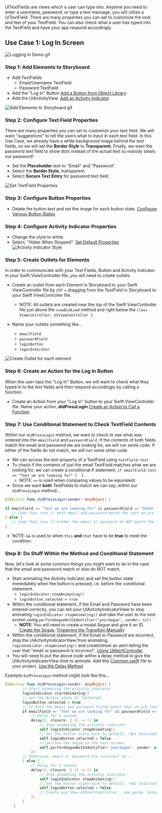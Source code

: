 UITextFields are views which a user can type into. Anytime you need to enter a username, password, or type a text message, you will utilize a UITextField. There are many properties you can set to customize the look and feel of your TextField. You can also check what a user has typed into the TextField and have your app respond accordingly.

## Use Case 1: Log In Screen  
![Logging In Demo gif](http://i.imgur.com/F9HuvZk.gif)

### Step 1: Add Elements to Storyboard

- Add TextFields 
   - Email/Username TextField
   - Password TextField
- Add the "Log In" Button [Add a Button from Object Library](https://github.com/codepath/ios_guides/wiki/Configure-a-Button#step-1-add-button-from-object-library)
- Add the UIActivityView. [Add an Activity Indicator](https://github.com/codepath/ios_guides/wiki/Using-UIActivityIndicatorView#step-1-add-activity-indicator-to-storyboard)
 
![Add Elements to Storyboard gif](http://i.imgur.com/muYoQQ8.gif)  

### Step 2: Configure Text Field Properties

There are many properties you can set to customize your text field. We will want "suggestions" to tell the users what to input in each text field. In this Use Case, we already have a white background image behind the text fields, so we will set the **Border Style** to **Transparent**. Finally, we want the password text field to show dots instead of the actual text so nobody steals our password!

- Set the **Placeholder** text to "Email" and "Password".
- Select the **Border Style**, transparent.  
- Select **Secure Text Entry** for password text field  
  
![Set TextField Properties](http://i.imgur.com/iOIvlMG.gif)  

### Step 3: Configure Button Properties

- Delete the button text and set the image for each button state. [Configure Various Button States](https://github.com/codepath/ios_guides/wiki/Configure-a-Button#step-3-configure-various-button-states)


### Step 4: Configure Activity Indicator Properties

- Change the style to white. 
- Select, "Hides When Stopped". [Set Default Properties](https://github.com/codepath/ios_guides/wiki/Using-UIActivityIndicatorView#step-2-set-default-properties)  
![Activity Indicator Style](http://i.imgur.com/ib87r65.png)

### Step 5: Create Outlets for Elements

In order to communicate with your Text Fields, Button and Activity Indicator in your Swift ViewController file, you will need to create outlets.

- Create an outlet from each Element in Storyboard to your Swift ViewController file by ctrl + dragging from the TextField in Storyboard to your Swift ViewController file.
   - NOTE: All outlets are created near the top of the Swift ViewController file just above the `viewDidLoad` method and right below the `class ViewController: UIViewController {`.  
 
- Name your outlets something like...
   - `emailField`
   - `passwordField`
   - `loginButton`
   - `loginIndicator`

![Create Outlet for each element](http://i.imgur.com/uPNEzla.gif)

### Step 6: Create an Action for the Log In Button

When the user taps the "Log In" Button, we will want to check what they typed in to the text fields and then respond accordingly by calling a function.

- Create an Action from your "Log In" button to your Swift ViewController file. Name your action, **didPressLogin** [Create an Action to Call a Function](https://github.com/codepath/ios_guides/wiki/Configure-a-Button#step-5-call-a-function-when-the-button-is-tapped)

### Step 7: Use Conditional Statement to Check TextField Contents

Within our `didPressLogin` method, we want to check to see what was entered into the `emailField` and `passwordField`. If the contents of both fields match the email and password we are looking for, we will run some code. If either of the fields do not match, we will run some other code

- We can access the text property of a TextField using `textField.text`
- To check if the contents of just the email TextField matches what we are looking for, we can create a conditional if statement,  `if emailField.text == "Text we are looking for" {  }`.
   - NOTE: `==` is used when comparing values to be equivalent. 
- Since we want **both** TextFields to match we can say, within our `didPressLogin` method...

```swift
@IBAction func didPressLogin(sender: AnyObject) {
        
if emailField == "Text we are looking for" && passwordField == "Other text we are looking for" {
   // Code that runs if both email and password match the text we are looking for in each case       
} else {
   // Code that runs if either the email or password do NOT match the text we are looking for in each case        
}
```
   - NOTE: `&&` is used to when `this` **and** `that` have to be **true** to meet the condition.

### Step 8: Do Stuff Within the Method and Conditional Statement
Now, let's look at some common things you might want to do in the case that the email and password match or else do NOT match.

- Start animating the Activity Indicator and set the button state immediately when the button is pressed, i.e. before the conditional statement. 
   - `loginIndicator.stopAnimating()`
   - `loginButton.selected = true`
- Within the conditional statement, if the Email and Password have been entered correctly, you can tell your UIActivityIndicatorView to stop animating `loginIndicator.stopAnimating()` and take the user to the next screen using `performSegueWithIdentifier("yourSegue", sender: nil)` 
   - **NOTE:** You will need to create a modal Segue and give it an ID. [Create the Segue](https://github.com/codepath/ios_guides/wiki/Using-Modal-Transitions#step-1-create-the-segue), [Triggering the Transition Manually](https://github.com/codepath/ios_guides/wiki/Using-Modal-Transitions#triggering-the-transition-manually)
- Within the conditional statement, if the Email or Password are incorrect, stop the UIActivityIndicatorView from animating, `loginIndicator.stopAnimating()` and create/show an alert telling the user that "email or password is incorrect". [Using UIAlertController](https://guides.codepath.com/ios/Using-UIAlertController)
- You will need to put the above code within a delay method to give the UIActivityIndicatorView time to animate. Add this [Common.swift](https://www.dropbox.com/s/mzfmjlvv863x95e/Common.swift?dl=0) file to your project. [Use the Delay Method](https://github.com/codepath/ios_guides/wiki/Calling-a-Method-After-Delay#step-2-use-the-delay-method)   

Example `didPressLogin` method might look like this...

```swift
@IBAction func didPressLogin(sender: AnyObject) {
        // Start animating the activity indicator
        loginIndicator.startAnimating()
        // Set the Button state to "Selected"
        loginButton.selected = true
        // If both the email and password fields match what we are looking for...
        if emailField == "Text we are looking for" && passwordField == "Other text we are looking for" {
            // Delay for 2 second.
            delay(2, closure: { () -> () in
                // Stop animating the activity indicator.
                self.loginIndicator.stopAnimating()
                // Set the button state back to default, "Not Selected".
                self.loginButton.selected = false
                // perform the Segue to the next screen.
                self.performSegueWithIdentifier("yourSegue", sender: nil)
            })
        // Otherwise, email or password are incorrect so...
        } else {
            // Delay for 2 second
            delay(2, closure: { () -> () in
                // Stop animating the activity indicator.
                self.loginIndicator.stopAnimating()
                // Set the button state back to default, "Not Selected".
                self.loginButton.selected = false
                // Create and Show UIAlertController...see guide, Using UIAlertController
            })
        }
    }
```
   